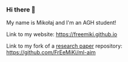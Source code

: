 ### Hi there 👋
My name is Mikołaj and I'm an AGH student!

Link to my website: https://freemiki.github.io

Link to my fork of a [research paper](https://paperswithcode.com/paper/scalable-pre-training-of-large-autoregressive#code) repository: https://github.com/FrEeMiKi/ml-aim
<!--
**FrEeMiKi/FrEeMiKi** is a ✨ _special_ ✨ repository because its `README.md` (this file) appears on your GitHub profile.

Here are some ideas to get you started:

- 🔭 I’m currently working on ...
- 🌱 I’m currently learning ...
- 👯 I’m looking to collaborate on ...
- 🤔 I’m looking for help with ...
- 💬 Ask me about ...
- 📫 How to reach me: ...
- 😄 Pronouns: ...
- ⚡ Fun fact: ...
-->
